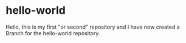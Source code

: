 # hello-world
Hello, this is my first "or second" repository and I have now created a Branch for the hello-world repository.
